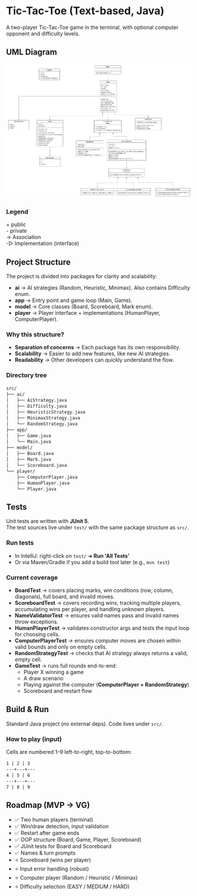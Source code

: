 # Tic-Tac-Toe (Text-based, Java)

A two-player Tic-Tac-Toe game in the terminal, with optional computer opponent and difficulty levels.

## UML Diagram
![UML Diagram](docs/treirad-uml.png)

### Legend
\+ public  
\- private  
→ Association  
-▷ Implementation (interface)

## Project Structure
The project is divided into packages for clarity and scalability:

- **ai** → AI strategies (Random, Heuristic, Minimax). Also contains Difficulty enum.
- **app** → Entry point and game loop (Main, Game).
- **model** → Core classes (Board, Scoreboard, Mark enum).
- **player** → Player interface + implementations (HumanPlayer, ComputerPlayer).

### Why this structure?
- **Separation of concerns** → Each package has its own responsibility.
- **Scalability** → Easier to add new features, like new AI strategies.
- **Readability** → Other developers can quickly understand the flow.

###  Directory tree
```
src/
├── ai/
│   ├── AiStrategy.java
│   ├── Difficulty.java
│   ├── HeuristicStrategy.java
│   ├── MinimaxStrategy.java
│   └── RandomStrategy.java
├── app/
│   ├── Game.java
│   └── Main.java
├── model/
│   ├── Board.java
│   ├── Mark.java
│   └── Scoreboard.java
└── player/
    ├── ComputerPlayer.java
    ├── HumanPlayer.java
    └── Player.java
```
## Tests
Unit tests are written with **JUnit 5**.  
The test sources live under `test/` with the same package structure as `src/`.

### Run tests
- In IntelliJ: right-click on `test/` ➜ **Run 'All Tests'**
- Or via Maven/Gradle if you add a build tool later (e.g., `mvn test`)

### Current coverage
- **BoardTest** → covers placing marks, win conditions (row, column, diagonals), full board, and invalid moves.
- **ScoreboardTest** → covers recording wins, tracking multiple players, accumulating wins per player, and handling unknown players.
- **NameValidatorTest** → ensures valid names pass and invalid names throw exceptions.
- **HumanPlayerTest** → validates constructor args and tests the input loop for choosing cells.
- **ComputerPlayerTest** → ensures computer moves are chosen within valid bounds and only on empty cells.
- **RandomStrategyTest** → checks that AI strategy always returns a valid, empty cell.
- **GameTest** → runs full rounds end-to-end:
    - Player X winning a game
    - A draw scenario
    - Playing against the computer (**ComputerPlayer + RandomStrategy**)
    - Scoreboard and restart flow

## Build & Run
Standard Java project (no external deps). Code lives under `src/`.

### How to play (input)
Cells are numbered 1–9 left-to-right, top-to-bottom:
```
1 | 2 | 3
---+---+---
4 | 5 | 6
---+---+---
7 | 8 | 9
```

## Roadmap (MVP → VG)
* ✅ Two human players (terminal)
* ✅ Win/draw detection, input validation
* ✅ Restart after game ends
* ✅ OOP structure (Board, Game, Player, Scoreboard)
* ✅ JUnit tests for Board and Scoreboard
* ✅ Names & turn prompts
* ⭐ Scoreboard (wins per player)
* ⭐ Input error handling (robust)
* ⭐ Computer player (Random / Heuristic / Minimax)
* ⭐ Difficulty selection (EASY / MEDIUM / HARD)


